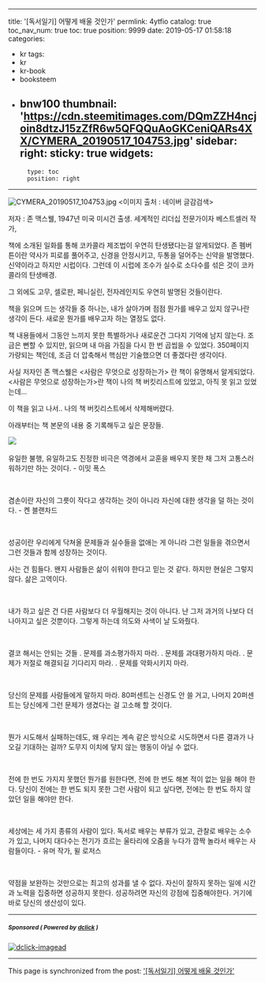 
---
title: '[독서일기] 어떻게 배울 것인가'
permlink: 4ytfio
catalog: true
toc_nav_num: true
toc: true
position: 9999
date: 2019-05-17 01:58:18
categories:
- kr
tags:
- kr
- kr-book
- booksteem
- bnw100
thumbnail: 'https://cdn.steemitimages.com/DQmZZH4ncjoin8dtzJ15zZfR6w5QFQQuAoGKCeniQARs4XX/CYMERA_20190517_104753.jpg'
sidebar:
    right:
        sticky: true
widgets:
    -
        type: toc
        position: right
---


![CYMERA_20190517_104753.jpg](https://cdn.steemitimages.com/DQmZZH4ncjoin8dtzJ15zZfR6w5QFQQuAoGKCeniQARs4XX/CYMERA_20190517_104753.jpg)
<이미지 출처 : 네이버 글감검색>

저자 : 존 맥스웰, 1947년 미국 미시건 출생.
세계적인 리더십 전문가이자 베스트셀러 작가,

책에 소개된 일화를 통해 코카콜라 제조법이 우연히 탄생됐다는걸 알게되었다.
존 펨버튼이란 약사가 피로를 풀어주고, 신경을 안정시키고, 두통을 덜어주는 신약을 발명했다. 
신약이라고 하지만 시럽이다. 그런데 이 시럽에 조수가 실수로 소다수를 섞은 것이 코카콜라의 탄생배경.

그 외에도 고무, 셀로판, 페니실린, 전자레인지도 우연히 발명된 것들이란다.

책을 읽으며 드는 생각들 중 하나는,
내가 살아가며 점점 뭔가를 배우고 있지 않구나란 생각이 든다. 
새로운 뭔가를 배우고자 하는 열정도 없다.

책 내용들에서 그동안 느끼지 못한 특별하거나 새로운건 그다지 기억에 남지 않는다.
조금은 뻔할 수 있지만, 읽으며 내 마음 가짐을 다시 한 번 곱씹을 수 있었다.
350페이지 가량되는 책인데, 조금 더 압축해서 핵심만 기술했으면 더 좋겠다란 생각이다.

사실 저자인 존 맥스웰은 <사람은 무엇으로 성장하는가> 란 책이 유명해서 알게되었다.
<사람은 무엇으로 성장하는가>란 책이 나의 책 버킷리스트에 있었고, 아직 못 읽고 있었는데...

이 책을 읽고 나서.. 나의 책 버킷리스트에서 삭제해버렸다.

아래부터는 책 본문의 내용 중 기록해두고 싶은 문장들.


​![](https://i.imgur.com/HckzDOK.gif)


유일한 불행, 유일하고도 진정한 비극은 
역경에서 교훈을 배우지 못한 채 
그저 고통스러워하기만 하는 것이다. - 이밋 폭스

​

겸손이란 자신의 그릇이 작다고 생각하는 것이 아니라 
자신에 대한 생각을 덜 하는 것이다. - 켄 블랜차드

​

성공이란 우리에게 닥쳐올 문제들과 실수들을 없애는 게 아니라 
그런 일들을 겪으면서 그런 것들과 함께 성장하는 것이다.
​

사는 건 힘들다.
왠지 사람들은 삶이 쉬워야 한다고 믿는 것 같다.
하지만 현실은 그렇지 않다.
삶은 고역이다.

​

내가 하고 싶은 건 다른 사람보다 더 우월해지는 것이 아니다. 
난 그저 과거의 나보다 더 나아지고 싶은 것뿐이다. 
그렇게 하는데 의도와 사색이 날 도와줬다.

​

결코 해서는 안되는 것들
. 문제를 과소평가하지 마라.
. 문제를 과대평가하지 마라.
. 문제가 저절로 해결되길 기다리지 마라.
. 문제를 악화시키지 마라.

​

당신의 문제를 사람들에게 말하지 마라. 
80퍼센트는 신경도 안 쓸 거고, 
나머지 20퍼센트는 당신에게 그런 문제가 생겼다는 걸 고소해 할 것이다.

​

뭔가 시도해서 실패하는데도, 
왜 우리는 계속 같은 방식으로 시도하면서 다른 결과가 나오길 기대하는 걸까? 
도무지 이치에 닿지 않는 행동이 아닐 수 없다.

​

전에 한 번도 가지지 못했던 뭔가를 원한다면,
전에 한 번도 해본 적이 없는 일을 해야 한다.
당신이 전에는 한 번도 되지 못한 그런 사람이 되고 싶다면,
전에는 한 번도 하지 않았던 일을 해야만 한다.

​

세상에는 세 가지 종류의 사람이 있다.
독서로 배우는 부류가 있고, 
관찰로 배우는 소수가 있고, 
나머지 대다수는 전기가 흐르는 울타리에 오줌을 누다가 깜짝 놀라서 배우는 사람들이다. - 유머 작가, 윌 로저스

​

약점을 보완하는 것만으로는 최고의 성과를 낼 수 없다. 
자신이 잘하지 못하는 일에 시간과 노력을 집중하면 성공하지 못한다. 
성공하려면 자신의 강점에 집중해야한다. 
거기에 바로 당신의 생산성이 있다.

---

#####  <sub> **Sponsored ( Powered by [dclick](https://www.dclick.io) )** </sub>
[![dclick-imagead](https://s3.ap-northeast-2.amazonaws.com/dclick/image/dclick/1552477485946.png)](https://api.dclick.io/v1/c?x=eyJhbGciOiJIUzI1NiIsInR5cCI6IkpXVCJ9.eyJjIjoibHVja3kyMDE1IiwicyI6IjR5dGZpbyIsImEiOlsiaS0xOTUiXSwidXJsIjoiaHR0cHM6Ly93d3cuZGNsaWNrLmlvL21vbmV0aXplIiwiaWF0IjoxNTU4MDU4NDY1LCJleHAiOjE4NzM0MTg0NjV9.XRyJwE6hwgmLNYofgtEi2Mi5yAJx09t3WyxElq8PL2Y)

- - -

This page is synchronized from the post: ['[독서일기] 어떻게 배울 것인가'](https://steemit.com/@lucky2015/4ytfio)
